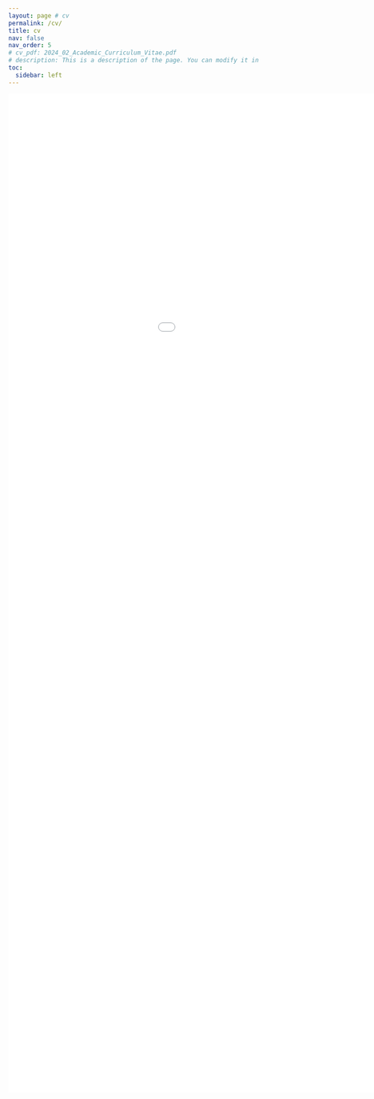 ```yaml
---
layout: page # cv
permalink: /cv/
title: cv
nav: false
nav_order: 5
# cv_pdf: 2024_02_Academic_Curriculum_Vitae.pdf
# description: This is a description of the page. You can modify it in '_pages/cv.md'. You can also change or remove the top pdf download button.
toc:
  sidebar: left
---
```


<embed src="../assets/pdf/2024-04-NSF-CISE-CAREER-Workshop_CV.pdf" type="application/pdf" width="1200" height="2000">
